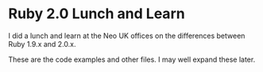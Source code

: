 # Ruby 2.0 Lunch and Learn

I did a lunch and learn at the Neo UK offices on the differences between Ruby 1.9.x and 2.0.x.

These are the code examples and other files. I may well expand these later.
